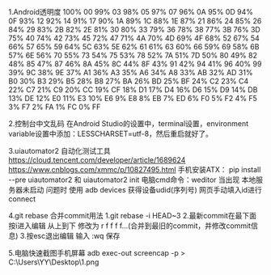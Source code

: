 1.Android透明度
    100%	00
    99%	03
    98%	05
    97%	07
    96%	0A
    95%	0D
    94%	0F
    93%	12
    92%	14
    91%	17
    90%	1A
    89%	1C
    88%	1E
    87%	21
    86%	24
    85%	26
    84%	29
    83%	2B
    82%	2E
    81%	30
    80%	33
    79%	36
    78%	38
    77%	3B
    76%	3D
    75%	40
    74%	42
    73%	45
    72%	47
    71%	4A
    70%	4D
    69%	4F
    68%	52
    67%	54
    66%	57
    65%	59
    64%	5C
    63%	5E
    62%	61
    61%	63
    60%	66
    59%	69
    58%	6B
    57%	6E
    56%	70
    55%	73
    54%	75
    53%	78
    52%	7A
    51%	7D
    50%	80
    49%	82
    48%	85
    47%	87
    46%	8A
    45%	8C
    44%	8F
    43%	91
    42%	94
    41%	96
    40%	99
    39%	9C
    38%	9E
    37%	A1
    36%	A3
    35%	A6
    34%	A8
    33%	AB
    32%	AD
    31%	B0
    30%	B3
    29%	B5
    28%	B8
    27%	BA
    26%	BD
    25%	BF
    24%	C2
    23%	C4
    22%	C7
    21%	C9
    20%	CC
    19%	CF
    18%	D1
    17%	D4
    16%	D6
    15%	D9
    14%	DB
    13%	DE
    12%	E0
    11%	E3
    10%	E6
    9%	E8
    8%	EB
    7%	ED
    6%	F0
    5%	F2
    4%	F5
    3%	F7
    2%	FA
    1%	FC
    0%	FF
    
2.控制台中文乱码
在Android Studio的设置中，terminal设置，environment variable设置中添加：LESSCHARSET=utf-8，然后重启就好了。

3.uiautomator2 自动化测试工具 
https://cloud.tencent.com/developer/article/1689624
https://www.cnblogs.com/xmmc/p/10827495.html
手机安装ATX： pip install --pre uiautomator2  和  uiautomator2 init
电脑cmd命令：weditor
当出现 本地服务器未启动 问题时
使用 adb devices 获得设备udid(序列号) 网页手动填入id进行connect

4.git rebase 合并commit用法
  1.git rebase -i HEAD~3
  2.最新commit在最下面 按i进入编辑  从上到下 修改为 r f f f f...(合并到最旧的commit，并修改commit信息)
  3.按esc退出编辑 输入 :wq 保存
  
  
5.电脑快速截图手机屏幕
 adb exec-out screencap -p > C:\Users\YY\Desktop\1.png

  

                                                         

   
   